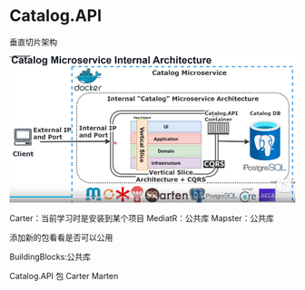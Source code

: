 # Catalog.API

垂直切片架构

![alt text](../../../images/dotnet/EShopMicroservices/CatalogMicroserviceInternalArchitceture.png)

Carter：当前学习时是安装到某个项目
MediatR：公共库
Mapster：公共库

添加新的包看看是否可以公用

BuildingBlocks:公共库

Catalog.API
包
Carter
Marten
